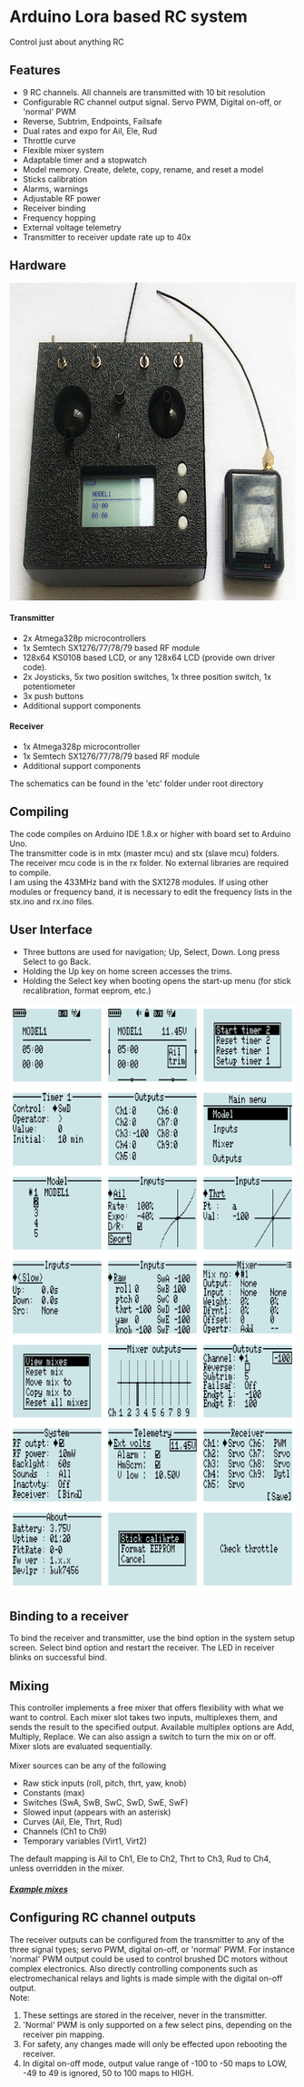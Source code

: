 # Arduino Lora based RC system
Control just about anything RC

## Features
- 9 RC channels. All channels are transmitted with 10 bit resolution
- Configurable RC channel output signal. Servo PWM, Digital on-off, or 'normal' PWM
- Reverse, Subtrim, Endpoints, Failsafe
- Dual rates and expo for Ail, Ele, Rud
- Throttle curve
- Flexible mixer system
- Adaptable timer and a stopwatch
- Model memory. Create, delete, copy, rename, and reset a model
- Sticks calibration
- Alarms, warnings
- Adjustable RF power
- Receiver binding
- Frequency hopping
- External voltage telemetry
- Transmitter to receiver update rate up to 40x

## Hardware
<p align="center">
<img src="img1.jpg" width="785" height="560"/>
</p>

#### Transmitter
- 2x Atmega328p microcontrollers
- 1x Semtech SX1276/77/78/79 based RF module 
- 128x64 KS0108 based LCD, or any 128x64 LCD (provide own driver code).
- 2x Joysticks, 5x two position switches, 1x three position switch, 1x potentiometer
- 3x push buttons
- Additional support components

#### Receiver
- 1x Atmega328p microcontroller
- 1x Semtech SX1276/77/78/79 based RF module
- Additional support components

The schematics can be found in the 'etc' folder under root directory

## Compiling
The code compiles on Arduino IDE 1.8.x or higher with board set to Arduino Uno. 
<br>The transmitter code is in mtx (master mcu) and stx (slave mcu) folders. The receiver mcu code is in 
the rx folder. No external libraries are required to compile.
<br>I am using the 433MHz band with the SX1278 modules. If using other modules or frequency band, it is 
necessary to edit the frequency lists in the stx.ino and rx.ino files. 

## User Interface
- Three buttons are used for navigation; Up, Select, Down. Long press Select to go Back. 
- Holding the Up key on home screen accesses the trims.
- Holding the Select key when booting opens the start-up menu (for stick recalibration, format eeprom, etc.)

<p align="center">
<img src="img2.png" width="828" height="1036"/>
</p>

## Binding to a receiver 
To bind the receiver and transmitter, use the bind option in the system setup screen. 
Select bind option and restart the receiver. The LED in receiver blinks on successful bind.

## Mixing
This controller implements a free mixer that offers flexibility with what we want to control. 
Each mixer slot takes two inputs, multiplexes them, and sends the result to the specified output. 
Available multiplex options are Add, Multiply, Replace. We can also assign a switch to turn the mix on or off.
Mixer slots are evaluated sequentially. 
<br>
<br> Mixer sources can be any of the following
- Raw stick inputs (roll, pitch, thrt, yaw, knob)
- Constants (max)
- Switches (SwA, SwB, SwC, SwD, SwE, SwF)
- Slowed input (appears with an asterisk)
- Curves (Ail, Ele, Thrt, Rud)
- Channels (Ch1 to Ch9)
- Temporary variables (Virt1, Virt2)

The default mapping is Ail to Ch1, Ele to Ch2, Thrt to Ch3, Rud to Ch4, unless overridden in the mixer.

##### [Example mixes](mixer.md)

## Configuring RC channel outputs
The receiver outputs can be configured from the transmitter to any of the three signal types; servo PWM, digital on-off, or 'normal' PWM.
For instance 'normal' PWM output could be used to control brushed DC motors without complex electronics. Also directly controlling 
components such as electromechanical relays and lights is made simple with the digital on-off output.
<br>Note: 
1. These settings are stored in the receiver, never in the transmitter.
2. 'Normal' PWM is only supported on a few select pins, depending on the receiver pin mapping. 
3. For safety, any changes made will only be effected upon rebooting the receiver.
4. In digital on-off mode, output value range of -100 to -50 maps to LOW, -49 to 49 is ignored, 50 to 100 maps to HIGH.

